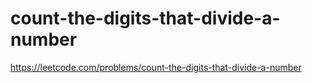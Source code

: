 # count-the-digits-that-divide-a-number

https://leetcode.com/problems/count-the-digits-that-divide-a-number
